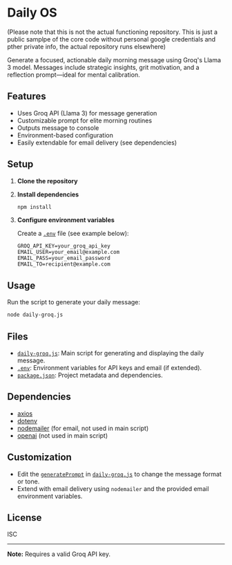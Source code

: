 # Daily OS
(Please note that this is not the actual functioning repository. This is just a public samplpe of the core code without personal google credentials and pther private info, the actual repository runs elsewhere)


Generate a focused, actionable daily morning message using Groq's Llama 3 model. Messages include strategic insights, grit motivation, and a reflection prompt—ideal for mental calibration.

## Features

- Uses Groq API (Llama 3) for message generation
- Customizable prompt for elite morning routines
- Outputs message to console
- Environment-based configuration
- Easily extendable for email delivery (see dependencies)

## Setup

1. **Clone the repository**

2. **Install dependencies**
   ```sh
   npm install
   ```

3. **Configure environment variables**

   Create a [`.env`](.env ) file (see example below):

   ```
   GROQ_API_KEY=your_groq_api_key
   EMAIL_USER=your_email@example.com
   EMAIL_PASS=your_email_password
   EMAIL_TO=recipient@example.com
   ```

## Usage

Run the script to generate your daily message:

```sh
node daily-groq.js
```

## Files

- [`daily-groq.js`](daily-groq.js ): Main script for generating and displaying the daily message.
- [`.env`](.env ): Environment variables for API keys and email (if extended).
- [`package.json`](package.json ): Project metadata and dependencies.

## Dependencies

- [axios](https://www.npmjs.com/package/axios)
- [dotenv](https://www.npmjs.com/package/dotenv)
- [nodemailer](https://www.npmjs.com/package/nodemailer) (for email, not used in main script)
- [openai](https://www.npmjs.com/package/openai) (not used in main script)

## Customization

- Edit the [`generatePrompt`](daily-groq.js ) in [`daily-groq.js`](daily-groq.js ) to change the message format or tone.
- Extend with email delivery using `nodemailer` and the provided email environment variables.

## License

ISC

---

**Note:** Requires a valid Groq API key.
